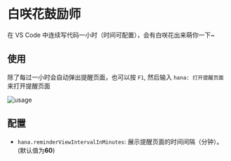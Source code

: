 # 白咲花鼓励师

在 VS Code 中连续写代码一小时（时间可配置），会有白咲花出来萌你一下~

## 使用

除了每过一小时会自动弹出提醒页面，也可以按 `F1`, 然后输入 `hana: 打开提醒页面`来打开提醒页面

![usage](images/preview.png)

## 配置

* `hana.reminderViewIntervalInMinutes`: 展示提醒页面的时间间隔（分钟）。 (默认值为**60**)
